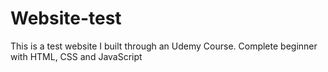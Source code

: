 # Website-test
 This is a test website I built through an Udemy Course. Complete beginner with HTML, CSS and JavaScript
